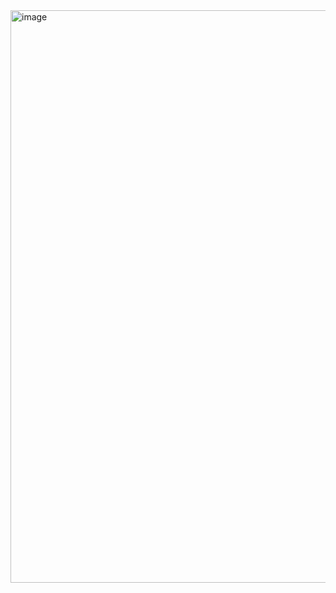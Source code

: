 
<img width="1128" height="916" alt="image" src="https://github.com/user-attachments/assets/5b4ec9aa-0727-4007-92a7-5c0b5ed5e70f" />
